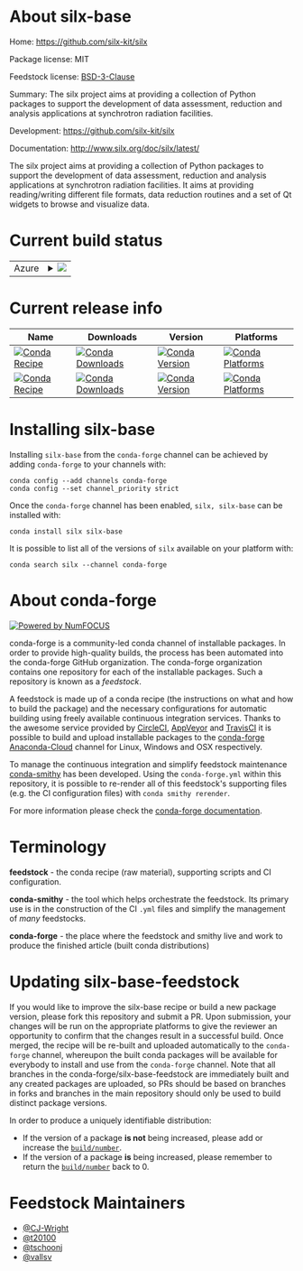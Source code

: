 About silx-base
===============

Home: https://github.com/silx-kit/silx

Package license: MIT

Feedstock license: [BSD-3-Clause](https://github.com/conda-forge/silx-feedstock/blob/master/LICENSE.txt)

Summary: The silx project aims at providing a collection of Python packages to support the development of data assessment, reduction and analysis applications at synchrotron radiation facilities.

Development: https://github.com/silx-kit/silx

Documentation: http://www.silx.org/doc/silx/latest/

The silx project aims at providing a collection of Python packages to
support the development of data assessment, reduction and analysis
applications at synchrotron radiation facilities. It aims at providing
reading/writing different file formats, data reduction routines and a set
of Qt widgets to browse and visualize data.


Current build status
====================


<table>
    
  <tr>
    <td>Azure</td>
    <td>
      <details>
        <summary>
          <a href="https://dev.azure.com/conda-forge/feedstock-builds/_build/latest?definitionId=1910&branchName=master">
            <img src="https://dev.azure.com/conda-forge/feedstock-builds/_apis/build/status/silx-feedstock?branchName=master">
          </a>
        </summary>
        <table>
          <thead><tr><th>Variant</th><th>Status</th></tr></thead>
          <tbody><tr>
              <td>linux_64_numpy1.17python3.6.____cpython</td>
              <td>
                <a href="https://dev.azure.com/conda-forge/feedstock-builds/_build/latest?definitionId=1910&branchName=master">
                  <img src="https://dev.azure.com/conda-forge/feedstock-builds/_apis/build/status/silx-feedstock?branchName=master&jobName=linux&configuration=linux_64_numpy1.17python3.6.____cpython" alt="variant">
                </a>
              </td>
            </tr><tr>
              <td>linux_64_numpy1.17python3.7.____cpython</td>
              <td>
                <a href="https://dev.azure.com/conda-forge/feedstock-builds/_build/latest?definitionId=1910&branchName=master">
                  <img src="https://dev.azure.com/conda-forge/feedstock-builds/_apis/build/status/silx-feedstock?branchName=master&jobName=linux&configuration=linux_64_numpy1.17python3.7.____cpython" alt="variant">
                </a>
              </td>
            </tr><tr>
              <td>linux_64_numpy1.17python3.8.____cpython</td>
              <td>
                <a href="https://dev.azure.com/conda-forge/feedstock-builds/_build/latest?definitionId=1910&branchName=master">
                  <img src="https://dev.azure.com/conda-forge/feedstock-builds/_apis/build/status/silx-feedstock?branchName=master&jobName=linux&configuration=linux_64_numpy1.17python3.8.____cpython" alt="variant">
                </a>
              </td>
            </tr><tr>
              <td>linux_64_numpy1.19python3.9.____cpython</td>
              <td>
                <a href="https://dev.azure.com/conda-forge/feedstock-builds/_build/latest?definitionId=1910&branchName=master">
                  <img src="https://dev.azure.com/conda-forge/feedstock-builds/_apis/build/status/silx-feedstock?branchName=master&jobName=linux&configuration=linux_64_numpy1.19python3.9.____cpython" alt="variant">
                </a>
              </td>
            </tr><tr>
              <td>linux_ppc64le_numpy1.17python3.6.____cpython</td>
              <td>
                <a href="https://dev.azure.com/conda-forge/feedstock-builds/_build/latest?definitionId=1910&branchName=master">
                  <img src="https://dev.azure.com/conda-forge/feedstock-builds/_apis/build/status/silx-feedstock?branchName=master&jobName=linux&configuration=linux_ppc64le_numpy1.17python3.6.____cpython" alt="variant">
                </a>
              </td>
            </tr><tr>
              <td>linux_ppc64le_numpy1.17python3.7.____cpython</td>
              <td>
                <a href="https://dev.azure.com/conda-forge/feedstock-builds/_build/latest?definitionId=1910&branchName=master">
                  <img src="https://dev.azure.com/conda-forge/feedstock-builds/_apis/build/status/silx-feedstock?branchName=master&jobName=linux&configuration=linux_ppc64le_numpy1.17python3.7.____cpython" alt="variant">
                </a>
              </td>
            </tr><tr>
              <td>linux_ppc64le_numpy1.17python3.8.____cpython</td>
              <td>
                <a href="https://dev.azure.com/conda-forge/feedstock-builds/_build/latest?definitionId=1910&branchName=master">
                  <img src="https://dev.azure.com/conda-forge/feedstock-builds/_apis/build/status/silx-feedstock?branchName=master&jobName=linux&configuration=linux_ppc64le_numpy1.17python3.8.____cpython" alt="variant">
                </a>
              </td>
            </tr><tr>
              <td>linux_ppc64le_numpy1.19python3.9.____cpython</td>
              <td>
                <a href="https://dev.azure.com/conda-forge/feedstock-builds/_build/latest?definitionId=1910&branchName=master">
                  <img src="https://dev.azure.com/conda-forge/feedstock-builds/_apis/build/status/silx-feedstock?branchName=master&jobName=linux&configuration=linux_ppc64le_numpy1.19python3.9.____cpython" alt="variant">
                </a>
              </td>
            </tr><tr>
              <td>osx_64_numpy1.17python3.6.____cpython</td>
              <td>
                <a href="https://dev.azure.com/conda-forge/feedstock-builds/_build/latest?definitionId=1910&branchName=master">
                  <img src="https://dev.azure.com/conda-forge/feedstock-builds/_apis/build/status/silx-feedstock?branchName=master&jobName=osx&configuration=osx_64_numpy1.17python3.6.____cpython" alt="variant">
                </a>
              </td>
            </tr><tr>
              <td>osx_64_numpy1.17python3.7.____cpython</td>
              <td>
                <a href="https://dev.azure.com/conda-forge/feedstock-builds/_build/latest?definitionId=1910&branchName=master">
                  <img src="https://dev.azure.com/conda-forge/feedstock-builds/_apis/build/status/silx-feedstock?branchName=master&jobName=osx&configuration=osx_64_numpy1.17python3.7.____cpython" alt="variant">
                </a>
              </td>
            </tr><tr>
              <td>osx_64_numpy1.17python3.8.____cpython</td>
              <td>
                <a href="https://dev.azure.com/conda-forge/feedstock-builds/_build/latest?definitionId=1910&branchName=master">
                  <img src="https://dev.azure.com/conda-forge/feedstock-builds/_apis/build/status/silx-feedstock?branchName=master&jobName=osx&configuration=osx_64_numpy1.17python3.8.____cpython" alt="variant">
                </a>
              </td>
            </tr><tr>
              <td>osx_64_numpy1.19python3.9.____cpython</td>
              <td>
                <a href="https://dev.azure.com/conda-forge/feedstock-builds/_build/latest?definitionId=1910&branchName=master">
                  <img src="https://dev.azure.com/conda-forge/feedstock-builds/_apis/build/status/silx-feedstock?branchName=master&jobName=osx&configuration=osx_64_numpy1.19python3.9.____cpython" alt="variant">
                </a>
              </td>
            </tr><tr>
              <td>win_64_numpy1.17python3.6.____cpython</td>
              <td>
                <a href="https://dev.azure.com/conda-forge/feedstock-builds/_build/latest?definitionId=1910&branchName=master">
                  <img src="https://dev.azure.com/conda-forge/feedstock-builds/_apis/build/status/silx-feedstock?branchName=master&jobName=win&configuration=win_64_numpy1.17python3.6.____cpython" alt="variant">
                </a>
              </td>
            </tr><tr>
              <td>win_64_numpy1.17python3.7.____cpython</td>
              <td>
                <a href="https://dev.azure.com/conda-forge/feedstock-builds/_build/latest?definitionId=1910&branchName=master">
                  <img src="https://dev.azure.com/conda-forge/feedstock-builds/_apis/build/status/silx-feedstock?branchName=master&jobName=win&configuration=win_64_numpy1.17python3.7.____cpython" alt="variant">
                </a>
              </td>
            </tr><tr>
              <td>win_64_numpy1.17python3.8.____cpython</td>
              <td>
                <a href="https://dev.azure.com/conda-forge/feedstock-builds/_build/latest?definitionId=1910&branchName=master">
                  <img src="https://dev.azure.com/conda-forge/feedstock-builds/_apis/build/status/silx-feedstock?branchName=master&jobName=win&configuration=win_64_numpy1.17python3.8.____cpython" alt="variant">
                </a>
              </td>
            </tr><tr>
              <td>win_64_numpy1.19python3.9.____cpython</td>
              <td>
                <a href="https://dev.azure.com/conda-forge/feedstock-builds/_build/latest?definitionId=1910&branchName=master">
                  <img src="https://dev.azure.com/conda-forge/feedstock-builds/_apis/build/status/silx-feedstock?branchName=master&jobName=win&configuration=win_64_numpy1.19python3.9.____cpython" alt="variant">
                </a>
              </td>
            </tr>
          </tbody>
        </table>
      </details>
    </td>
  </tr>
</table>

Current release info
====================

| Name | Downloads | Version | Platforms |
| --- | --- | --- | --- |
| [![Conda Recipe](https://img.shields.io/badge/recipe-silx-green.svg)](https://anaconda.org/conda-forge/silx) | [![Conda Downloads](https://img.shields.io/conda/dn/conda-forge/silx.svg)](https://anaconda.org/conda-forge/silx) | [![Conda Version](https://img.shields.io/conda/vn/conda-forge/silx.svg)](https://anaconda.org/conda-forge/silx) | [![Conda Platforms](https://img.shields.io/conda/pn/conda-forge/silx.svg)](https://anaconda.org/conda-forge/silx) |
| [![Conda Recipe](https://img.shields.io/badge/recipe-silx--base-green.svg)](https://anaconda.org/conda-forge/silx-base) | [![Conda Downloads](https://img.shields.io/conda/dn/conda-forge/silx-base.svg)](https://anaconda.org/conda-forge/silx-base) | [![Conda Version](https://img.shields.io/conda/vn/conda-forge/silx-base.svg)](https://anaconda.org/conda-forge/silx-base) | [![Conda Platforms](https://img.shields.io/conda/pn/conda-forge/silx-base.svg)](https://anaconda.org/conda-forge/silx-base) |

Installing silx-base
====================

Installing `silx-base` from the `conda-forge` channel can be achieved by adding `conda-forge` to your channels with:

```
conda config --add channels conda-forge
conda config --set channel_priority strict
```

Once the `conda-forge` channel has been enabled, `silx, silx-base` can be installed with:

```
conda install silx silx-base
```

It is possible to list all of the versions of `silx` available on your platform with:

```
conda search silx --channel conda-forge
```


About conda-forge
=================

[![Powered by NumFOCUS](https://img.shields.io/badge/powered%20by-NumFOCUS-orange.svg?style=flat&colorA=E1523D&colorB=007D8A)](http://numfocus.org)

conda-forge is a community-led conda channel of installable packages.
In order to provide high-quality builds, the process has been automated into the
conda-forge GitHub organization. The conda-forge organization contains one repository
for each of the installable packages. Such a repository is known as a *feedstock*.

A feedstock is made up of a conda recipe (the instructions on what and how to build
the package) and the necessary configurations for automatic building using freely
available continuous integration services. Thanks to the awesome service provided by
[CircleCI](https://circleci.com/), [AppVeyor](https://www.appveyor.com/)
and [TravisCI](https://travis-ci.com/) it is possible to build and upload installable
packages to the [conda-forge](https://anaconda.org/conda-forge)
[Anaconda-Cloud](https://anaconda.org/) channel for Linux, Windows and OSX respectively.

To manage the continuous integration and simplify feedstock maintenance
[conda-smithy](https://github.com/conda-forge/conda-smithy) has been developed.
Using the ``conda-forge.yml`` within this repository, it is possible to re-render all of
this feedstock's supporting files (e.g. the CI configuration files) with ``conda smithy rerender``.

For more information please check the [conda-forge documentation](https://conda-forge.org/docs/).

Terminology
===========

**feedstock** - the conda recipe (raw material), supporting scripts and CI configuration.

**conda-smithy** - the tool which helps orchestrate the feedstock.
                   Its primary use is in the construction of the CI ``.yml`` files
                   and simplify the management of *many* feedstocks.

**conda-forge** - the place where the feedstock and smithy live and work to
                  produce the finished article (built conda distributions)


Updating silx-base-feedstock
============================

If you would like to improve the silx-base recipe or build a new
package version, please fork this repository and submit a PR. Upon submission,
your changes will be run on the appropriate platforms to give the reviewer an
opportunity to confirm that the changes result in a successful build. Once
merged, the recipe will be re-built and uploaded automatically to the
`conda-forge` channel, whereupon the built conda packages will be available for
everybody to install and use from the `conda-forge` channel.
Note that all branches in the conda-forge/silx-base-feedstock are
immediately built and any created packages are uploaded, so PRs should be based
on branches in forks and branches in the main repository should only be used to
build distinct package versions.

In order to produce a uniquely identifiable distribution:
 * If the version of a package **is not** being increased, please add or increase
   the [``build/number``](https://docs.conda.io/projects/conda-build/en/latest/resources/define-metadata.html#build-number-and-string).
 * If the version of a package **is** being increased, please remember to return
   the [``build/number``](https://docs.conda.io/projects/conda-build/en/latest/resources/define-metadata.html#build-number-and-string)
   back to 0.

Feedstock Maintainers
=====================

* [@CJ-Wright](https://github.com/CJ-Wright/)
* [@t20100](https://github.com/t20100/)
* [@tschoonj](https://github.com/tschoonj/)
* [@vallsv](https://github.com/vallsv/)

